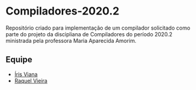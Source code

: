 # Compiladores-2020.2
Repositório criado para implementação de um compilador solicitado como parte do projeto da discipliana de
Compiladores do período 2020.2  ministrada pela professora Maria Aparecida Amorim. 


## Equipe
- [Íris Viana](https://github.com/irisviana)
- [Raquel Vieira](https://github.com/RaquelVieiraa)


